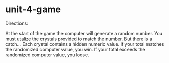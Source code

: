 # unit-4-game

Directions:

At the start of the game the computer will generate a random number.  You must utalize the crystals provided to match the number. But there is a catch... Each crystal contains a hidden numeric value. If your total matches the randomized computer value, you win. If your total exceeds the randomized computer value, you loose.
